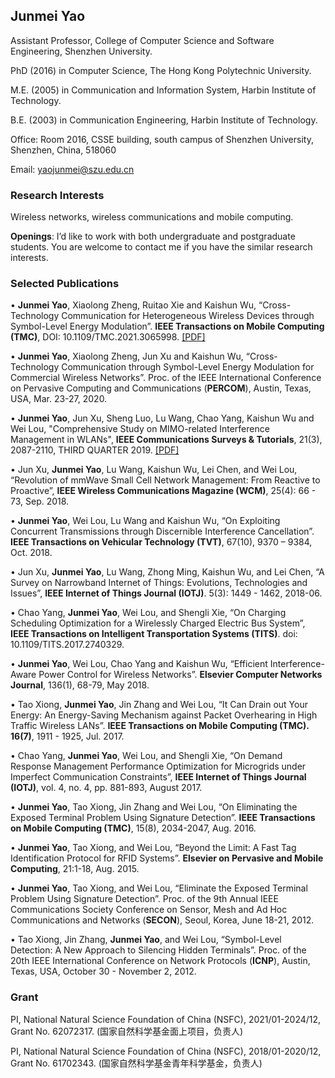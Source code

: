 ## Junmei Yao

Assistant Professor, College of Computer Science and Software Engineering, Shenzhen University.

PhD (2016) in Computer Science, The Hong Kong Polytechnic University.

M.E. (2005) in Communication and Information System, Harbin Institute of Technology.

B.E. (2003) in Communication Engineering, Harbin Institute of Technology.
 
Office: Room 2016, CSSE building, south campus of Shenzhen University, Shenzhen, China, 518060

Email: yaojunmei@szu.edu.cn

### Research Interests

Wireless networks, wireless communications and mobile computing.

**Openings**: I’d like to work with both undergraduate and postgraduate students. You are welcome to contact me if you have the similar research interests.

### Selected Publications

•	**Junmei Yao**, Xiaolong Zheng, Ruitao Xie and Kaishun Wu, “Cross-Technology Communication for Heterogeneous Wireless Devices through Symbol-Level Energy Modulation”. **IEEE Transactions on Mobile Computing (TMC)**, DOI: 10.1109/TMC.2021.3065998. [[PDF]](https://github.com/yaojunmei/yaojunmei.github.io/blob/main/Cross-Technology%20Communication%20for%20Heterogeneous%20Wireless%20Devices%20through%20Symbol-Level%20Energy%20Modulation.pdf)

•	**Junmei Yao**, Xiaolong Zheng, Jun Xu and Kaishun Wu, “Cross-Technology Communication through Symbol-Level Energy Modulation for Commercial Wireless Networks”. Proc. of the IEEE International Conference on Pervasive Computing and Communications (**PERCOM**), Austin, Texas, USA, Mar. 23-27, 2020. 

•	**Junmei Yao**, Jun Xu, Sheng Luo, Lu Wang, Chao Yang, Kaishun Wu and Wei Lou, "Comprehensive Study on MIMO-related Interference Management in WLANs", **IEEE Communications Surveys & Tutorials**, 21(3), 2087-2110, THIRD QUARTER 2019. [[PDF]](https://github.com/yaojunmei/yaojunmei.github.io/blob/main/Comprehensive%20Study%20on%20MIMO-related%20Interference%20Management%20in%20WLANs.pdf)

•	Jun Xu, **Junmei Yao**, Lu Wang, Kaishun Wu, Lei Chen, and Wei Lou, “Revolution of mmWave Small Cell Network Management: From Reactive to Proactive”, **IEEE Wireless Communications Magazine (WCM)**, 25(4): 66 - 73, Sep. 2018.

•	**Junmei Yao**, Wei Lou, Lu Wang and Kaishun Wu, “On Exploiting Concurrent Transmissions through Discernible Interference Cancellation”. **IEEE Transactions on Vehicular Technology (TVT)**, 67(10), 9370 – 9384, Oct. 2018.

•	Jun Xu, **Junmei Yao**, Lu Wang, Zhong Ming, Kaishun Wu, and Lei Chen, “A Survey on Narrowband Internet of Things: Evolutions, Technologies and Issues”, **IEEE Internet of Things Journal (IOTJ)**. 5(3): 1449 - 1462, 2018-06.

•	Chao Yang, **Junmei Yao**, Wei Lou, and Shengli Xie, “On Charging Scheduling Optimization for a Wirelessly Charged Electric Bus System”, **IEEE Transactions on Intelligent Transportation Systems (TITS)**. doi: 10.1109/TITS.2017.2740329.

•	**Junmei Yao**, Wei Lou, Chao Yang and Kaishun Wu, “Efficient Interference-Aware Power Control for Wireless Networks”. **Elsevier Computer Networks Journal**, 136(1), 68-79, May 2018. 

•	Tao Xiong, **Junmei Yao**, Jin Zhang and Wei Lou, “It Can Drain out Your Energy: An Energy-Saving Mechanism against Packet Overhearing in High Traffic Wireless LANs”. **IEEE Transactions on Mobile Computing (TMC). 16(7)**, 1911 - 1925, Jul. 2017.

•	Chao Yang, **Junmei Yao**, Wei Lou, and Shengli Xie, “On Demand Response Management Performance Optimization for Microgrids under Imperfect Communication Constraints”, **IEEE Internet of Things Journal (IOTJ)**, vol. 4, no. 4, pp. 881-893, August 2017.

•	**Junmei Yao**, Tao Xiong, Jin Zhang and Wei Lou, “On Eliminating the Exposed Terminal Problem Using Signature Detection”. **IEEE Transactions on Mobile Computing (TMC)**, 15(8), 2034-2047, Aug. 2016. 

•	**Junmei Yao**, Tao Xiong, and Wei Lou, “Beyond the Limit: A Fast Tag Identification Protocol for RFID Systems”. **Elsevier on Pervasive and Mobile Computing**, 21:1-18, Aug. 2015.

•	**Junmei Yao**, Tao Xiong, and Wei Lou, “Eliminate the Exposed Terminal Problem Using Signature Detection”. Proc. of the 9th Annual IEEE Communications Society Conference on Sensor, Mesh and Ad Hoc Communications and Networks (**SECON**), Seoul, Korea, June 18-21, 2012. 

•	Tao Xiong, Jin Zhang, **Junmei Yao**, and Wei Lou, “Symbol-Level Detection: A New Approach to Silencing Hidden Terminals”. Proc. of the 20th IEEE International Conference on Network Protocols (**ICNP**), Austin, Texas, USA, October 30 - November 2, 2012. 


### Grant

PI, National Natural Science Foundation of China (NSFC), 2021/01-2024/12, Grant No. 62072317. (国家自然科学基金面上项目，负责人)

PI, National Natural Science Foundation of China (NSFC), 2018/01-2020/12, Grant No. 61702343. (国家自然科学基金青年科学基金，负责人)


